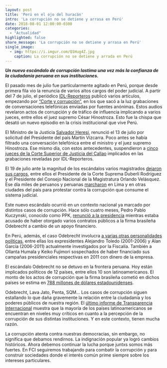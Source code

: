 ```yaml
---
layout: post
title: 'Perú en el ojo del huracán'
intro: 'La corrupción no se detiene y arrasa en Perú'
date: 2018-08-01 12:00:00-0300
categories:
  - "Actualidad"
highlighted: false
share_message: 'La corrupción no se detiene y arrasa en Perú'
single_image:
  - img: https://i.imgur.com/Q1Hug4Z.jpg
    caption: La corrupción no se detiene y arrada en Perú
---
```

***Un nuevo escándalo de corrupción lastima una vez más la confianza de la ciudadanía peruana en sus instituciones.***

El pasado mes de julio fue particularmente agitado en Perú, porque desde primera fila vio la renuncia de varios altos cargos del poder judicial. A partir del 7 de julio, el periódico [IDL-Reporteros](https://idl-reporteros.pe/) publicó varios artículos, empezando por [“Corte y corrupción”](https://idl-reporteros.pe/corte-y-corrupcion/), en los que sacó a la luz grabaciones de conversaciones telefónicas enviadas por fuentes anónimas. Estos audios revelaron actos de corrupción y de tráfico de influencia implicando a varios jueces, entre ellos el juez supremo César Hinostroza. Esto fue la chispa que desató un nuevo episodio en la crisis institucional que vive Perú. 

El Ministro de la Justicia [Salvador Heresi](https://www.latercera.com/mundo/noticia/presidente-peru-destituye-ministro-justicia-escandalo-corrupcion-involucra-magistrados/242743/), renunció el 13 de julio  por solicitud del Presidente del país Martín Vizcarra. Poco antes se había filtrado una conversación telefónica entre el ministro y el juez supremo Hinostroza. Ese mismo día, con estos antecedentes, suspendieron a [cinco jueces de la Corte Superior de Justicia del Callao](https://www.latercera.com/mundo/noticia/suspenden-5-jueces-la-corte-superior-justicia-corrupcion-judicial-peru/242487/) implicados en las grabaciones reveladas por IDL-Reporteros. 

El 19 de julio ante la magnitud de los escándalos varios magistrados [dejaron sus cargos](http://www.elmostrador.cl/noticias/mundo/2018/07/19/audios-de-la-verguenza-provocan-caida-del-presidente-de-la-corte-suprema-de-peru/), entre ellos el Presidente de la Corte Suprema Duberlí Rodríguez y el Presidente del Consejo Nacional de la Magistratura Orlando Velásquez. Ese día miles de peruanos y peruanas [marcharon](https://www.publimetro.cl/cl/noticias/2018/07/20/claves-escandalo-corrupcion-en-peru-audios-jueces-politicos.html) en Lima y en otras ciudades del país para protestar contra la corrupción que consume el sistema judicial. 

Este nuevo escándalo ocurrió en un contexto nacional ya marcado por distintos casos de corrupción. Hace sólo cuatro meses, Pedro Pablo Kuczynski, conocido como PPK, [renunció a la presidencia](https://www.elpais.com.uy/mundo/cayo-kuczynski-peru-primer-presidente-victima-odebrecht.html) mientras estaba acusado de haber otorgado varios contratos públicos a la firma brasileña Odebrecht a cambio de un apoyo financiero.

En Perú, además,  el caso Odebrecht involucra [a varias otras personalidades políticas](https://elpais.com/internacional/2018/06/11/america/1528709622_391364.html), entre ellas los expresidentes Alejandro Toledo (2001-2006) y Alan García (2006-2011) actualmente investigados por la Fiscalía. También a Ollanta Humala y Keiko Fujimori sospechados de haber financiado sus campañas presidenciales respectivas en 2011 con dinero de la empresa. 

El escándalo Odebrecht no se detuvo en la frontera peruana. Hoy están implicados políticos de 12 países, entre ellos 10 son latinoamericanos. El monto de los actos de corrupción que la firma brasileña cometió en dichos países se estima en [788 millones de dólares estadounidenses](https://www.bbc.com/mundo/noticias-38410759). 

Odebrecht, Lava Jato, Penta, SQM… Los casos de corrupción siguen estallando lo que daña gravemente la relación entre la ciudadanía y los poderes públicos de nuestra región. El [último informe de Transparencia Internacional](https://transparencia.org.es/wp-content/uploads/2018/02/america_ipc-2017.pdf) muestra que la mayoría de los países latinoamericanos se encuentran en niveles muy críticos en cuanto a la percepción de la corrupción de sus distintas instituciones. Y en este contexto, tienen mucha razón.

La corrupción atenta contra nuestras democracias, sin embargo, no significa que debamos rendirnos. La indignación popular ya logró cambios históricos. Ahora debemos continuar la lucha porque juntxs somos más fuertes. En FCI seguiremos trabajando para combatir la corrupción y para construir sociedades donde el interés común prime siempre sobre los intereses particulares.

